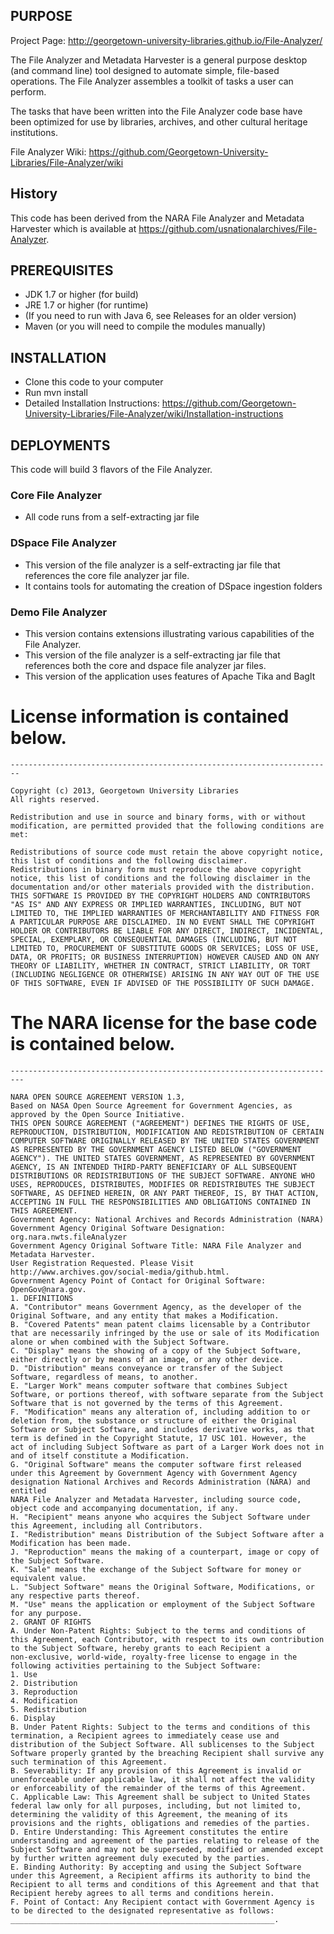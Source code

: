 ## PURPOSE
Project Page: http://georgetown-university-libraries.github.io/File-Analyzer/

The File Analyzer and Metadata Harvester is a general purpose desktop (and command line) 
tool designed to automate simple, file-based operations.  The File Analyzer assembles a toolkit of tasks a user can perform.

The tasks that have been written into the File Analyzer code base have been optimized for use by libraries, archives, 
and other cultural heritage institutions.

File Analyzer Wiki: https://github.com/Georgetown-University-Libraries/File-Analyzer/wiki

## History

This code has been derived from the NARA File Analyzer and Metadata Harvester which is available at 
https://github.com/usnationalarchives/File-Analyzer.

## PREREQUISITES
- JDK 1.7 or higher (for build)
- JRE 1.7 or higher (for runtime)
- (If you need to run with Java 6, see Releases for an older version)
- Maven (or you will need to compile the modules manually)

## INSTALLATION
- Clone this code to your computer
- Run mvn install
- Detailed Installation Instructions: https://github.com/Georgetown-University-Libraries/File-Analyzer/wiki/Installation-instructions

## DEPLOYMENTS
This code will build 3 flavors of the File Analyzer.
### Core File Analyzer 
* All code runs from a self-extracting jar file
### DSpace File Analyzer
* This version of the file analyzer is a self-extracting jar file that references the core file analyzer jar file. 
* It contains tools for automating the creation of DSpace ingestion folders
### Demo File Analyzer
* This version contains extensions illustrating various capabilities of the File Analyzer.  
* This version of the file analyzer is a self-extracting jar file that references both the core and dspace file analyzer jar files.
* This version of the application uses features of Apache Tika and BagIt

# License information is contained below.

    ------------------------------------------------------------------------
    
    Copyright (c) 2013, Georgetown University Libraries
    All rights reserved.
    
    Redistribution and use in source and binary forms, with or without modification, are permitted provided that the following conditions are met:
    
    Redistributions of source code must retain the above copyright notice, this list of conditions and the following disclaimer.
    Redistributions in binary form must reproduce the above copyright notice, this list of conditions and the following disclaimer in the documentation and/or other materials provided with the distribution.
    THIS SOFTWARE IS PROVIDED BY THE COPYRIGHT HOLDERS AND CONTRIBUTORS "AS IS" AND ANY EXPRESS OR IMPLIED WARRANTIES, INCLUDING, BUT NOT LIMITED TO, THE IMPLIED WARRANTIES OF MERCHANTABILITY AND FITNESS FOR A PARTICULAR PURPOSE ARE DISCLAIMED. IN NO EVENT SHALL THE COPYRIGHT HOLDER OR CONTRIBUTORS BE LIABLE FOR ANY DIRECT, INDIRECT, INCIDENTAL, SPECIAL, EXEMPLARY, OR CONSEQUENTIAL DAMAGES (INCLUDING, BUT NOT LIMITED TO, PROCUREMENT OF SUBSTITUTE GOODS OR SERVICES; LOSS OF USE, DATA, OR PROFITS; OR BUSINESS INTERRUPTION) HOWEVER CAUSED AND ON ANY THEORY OF LIABILITY, WHETHER IN CONTRACT, STRICT LIABILITY, OR TORT (INCLUDING NEGLIGENCE OR OTHERWISE) ARISING IN ANY WAY OUT OF THE USE OF THIS SOFTWARE, EVEN IF ADVISED OF THE POSSIBILITY OF SUCH DAMAGE.
    
# The NARA license for the base code is contained below.
    -------------------------------------------------------------------------
    
    NARA OPEN SOURCE AGREEMENT VERSION 1.3, 
    Based on NASA Open Source Agreement for Government Agencies, as approved by the Open Source Initiative. 
    THIS OPEN SOURCE AGREEMENT ("AGREEMENT") DEFINES THE RIGHTS OF USE,
    REPRODUCTION, DISTRIBUTION, MODIFICATION AND REDISTRIBUTION OF CERTAIN
    COMPUTER SOFTWARE ORIGINALLY RELEASED BY THE UNITED STATES GOVERNMENT
    AS REPRESENTED BY THE GOVERNMENT AGENCY LISTED BELOW ("GOVERNMENT
    AGENCY"). THE UNITED STATES GOVERNMENT, AS REPRESENTED BY GOVERNMENT
    AGENCY, IS AN INTENDED THIRD-PARTY BENEFICIARY OF ALL SUBSEQUENT
    DISTRIBUTIONS OR REDISTRIBUTIONS OF THE SUBJECT SOFTWARE. ANYONE WHO
    USES, REPRODUCES, DISTRIBUTES, MODIFIES OR REDISTRIBUTES THE SUBJECT
    SOFTWARE, AS DEFINED HEREIN, OR ANY PART THEREOF, IS, BY THAT ACTION,
    ACCEPTING IN FULL THE RESPONSIBILITIES AND OBLIGATIONS CONTAINED IN
    THIS AGREEMENT.
    Government Agency: National Archives and Records Administration (NARA)
    Government Agency Original Software Designation: org.nara.nwts.fileAnalyzer
    Government Agency Original Software Title: NARA File Analyzer and Metadata Harvester.
    User Registration Requested. Please Visit http://www.archives.gov/social-media/github.html.
    Government Agency Point of Contact for Original Software: OpenGov@nara.gov.
    1. DEFINITIONS
    A. "Contributor" means Government Agency, as the developer of the
    Original Software, and any entity that makes a Modification.
    B. "Covered Patents" mean patent claims licensable by a Contributor
    that are necessarily infringed by the use or sale of its Modification
    alone or when combined with the Subject Software.
    C. "Display" means the showing of a copy of the Subject Software,
    either directly or by means of an image, or any other device.
    D. "Distribution" means conveyance or transfer of the Subject
    Software, regardless of means, to another.
    E. "Larger Work" means computer software that combines Subject
    Software, or portions thereof, with software separate from the Subject
    Software that is not governed by the terms of this Agreement.
    F. "Modification" means any alteration of, including addition to or
    deletion from, the substance or structure of either the Original
    Software or Subject Software, and includes derivative works, as that
    term is defined in the Copyright Statute, 17 USC 101. However, the
    act of including Subject Software as part of a Larger Work does not in
    and of itself constitute a Modification.
    G. "Original Software" means the computer software first released
    under this Agreement by Government Agency with Government Agency
    designation National Archives and Records Administration (NARA) and entitled
    NARA File Analyzer and Metadata Harvester, including source code,
    object code and accompanying documentation, if any.
    H. "Recipient" means anyone who acquires the Subject Software under
    this Agreement, including all Contributors.
    I. "Redistribution" means Distribution of the Subject Software after a
    Modification has been made.
    J. "Reproduction" means the making of a counterpart, image or copy of
    the Subject Software.
    K. "Sale" means the exchange of the Subject Software for money or
    equivalent value.
    L. "Subject Software" means the Original Software, Modifications, or
    any respective parts thereof.
    M. "Use" means the application or employment of the Subject Software
    for any purpose.
    2. GRANT OF RIGHTS
    A. Under Non-Patent Rights: Subject to the terms and conditions of
    this Agreement, each Contributor, with respect to its own contribution
    to the Subject Software, hereby grants to each Recipient a
    non-exclusive, world-wide, royalty-free license to engage in the
    following activities pertaining to the Subject Software:
    1. Use
    2. Distribution
    3. Reproduction
    4. Modification
    5. Redistribution
    6. Display
    B. Under Patent Rights: Subject to the terms and conditions of this
    termination, a Recipient agrees to immediately cease use and
    distribution of the Subject Software. All sublicenses to the Subject
    Software properly granted by the breaching Recipient shall survive any
    such termination of this Agreement.
    B. Severability: If any provision of this Agreement is invalid or
    unenforceable under applicable law, it shall not affect the validity
    or enforceability of the remainder of the terms of this Agreement.
    C. Applicable Law: This Agreement shall be subject to United States
    federal law only for all purposes, including, but not limited to,
    determining the validity of this Agreement, the meaning of its
    provisions and the rights, obligations and remedies of the parties.
    D. Entire Understanding: This Agreement constitutes the entire
    understanding and agreement of the parties relating to release of the
    Subject Software and may not be superseded, modified or amended except
    by further written agreement duly executed by the parties.
    E. Binding Authority: By accepting and using the Subject Software
    under this Agreement, a Recipient affirms its authority to bind the
    Recipient to all terms and conditions of this Agreement and that that
    Recipient hereby agrees to all terms and conditions herein.
    F. Point of Contact: Any Recipient contact with Government Agency is
    to be directed to the designated representative as follows:
    ___________________________________________________________.

